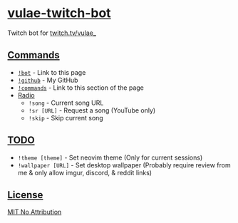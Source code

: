 
# [vulae-twitch-bot](https://github.com/Vulae/vulae-twitch-bot)

Twitch bot for [twitch.tv/vulae_](https://twitch.tv/vulae_)

## [Commands](#commands)

* [`!bot`](./src/commands/mod.rs#L14) - Link to this page
* [`!github`](./src/commands/mod.rs#L15) - My GitHub
* [`!commands`](./src/commands/mod.rs#L16) - Link to this section of the page
* [Radio](./src/commands/radio.rs)
    * `!song` - Current song URL
    * `!sr [URL]` - Request a song (YouTube only)
    * `!skip` - Skip current song

## [TODO](#todo)

* `!theme [theme]` - Set neovim theme (Only for current sessions)
* `!wallpaper [URL]` - Set desktop wallpaper (Probably require review from me & only allow imgur, discord, & reddit links)

## [License](#license)

[MIT No Attribution](./LICENSE)

